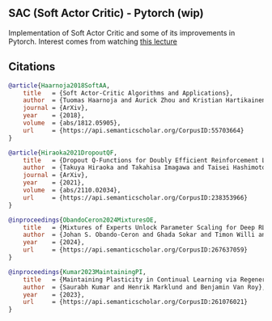## SAC (Soft Actor Critic) - Pytorch (wip)

Implementation of Soft Actor Critic and some of its improvements in Pytorch. Interest comes from watching <a href="https://www.youtube.com/watch?v=17NrtKHdPDw">this lecture</a>

## Citations

```bibtex
@article{Haarnoja2018SoftAA,
    title   = {Soft Actor-Critic Algorithms and Applications},
    author  = {Tuomas Haarnoja and Aurick Zhou and Kristian Hartikainen and G. Tucker and Sehoon Ha and Jie Tan and Vikash Kumar and Henry Zhu and Abhishek Gupta and P. Abbeel and Sergey Levine},
    journal = {ArXiv},
    year    = {2018},
    volume  = {abs/1812.05905},
    url     = {https://api.semanticscholar.org/CorpusID:55703664}
}
```

```bibtex
@article{Hiraoka2021DropoutQF,
    title   = {Dropout Q-Functions for Doubly Efficient Reinforcement Learning},
    author  = {Takuya Hiraoka and Takahisa Imagawa and Taisei Hashimoto and Takashi Onishi and Yoshimasa Tsuruoka},
    journal = {ArXiv},
    year    = {2021},
    volume  = {abs/2110.02034},
    url     = {https://api.semanticscholar.org/CorpusID:238353966}
}
```

```bibtex
@inproceedings{ObandoCeron2024MixturesOE,
    title   = {Mixtures of Experts Unlock Parameter Scaling for Deep RL},
    author  = {Johan S. Obando-Ceron and Ghada Sokar and Timon Willi and Clare Lyle and Jesse Farebrother and Jakob Foerster and Gintare Karolina Dziugaite and Doina Precup and Pablo Samuel Castro},
    year    = {2024},
    url     = {https://api.semanticscholar.org/CorpusID:267637059}
}
```

```bibtex
@inproceedings{Kumar2023MaintainingPI,
    title   = {Maintaining Plasticity in Continual Learning via Regenerative Regularization},
    author  = {Saurabh Kumar and Henrik Marklund and Benjamin Van Roy},
    year    = {2023},
    url     = {https://api.semanticscholar.org/CorpusID:261076021}
}
```
